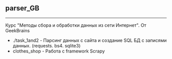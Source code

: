 ## parser_GB
---

Курс "Методы сбора и обработки данных из сети Интернет". От GeekBrains

- ./task_1and2 - Парсинг данных с сайта и создание SQL БД с записями данных. (requests. bs4. sqlite3)
- clothes_shop - Работа с framework Scrapy 

